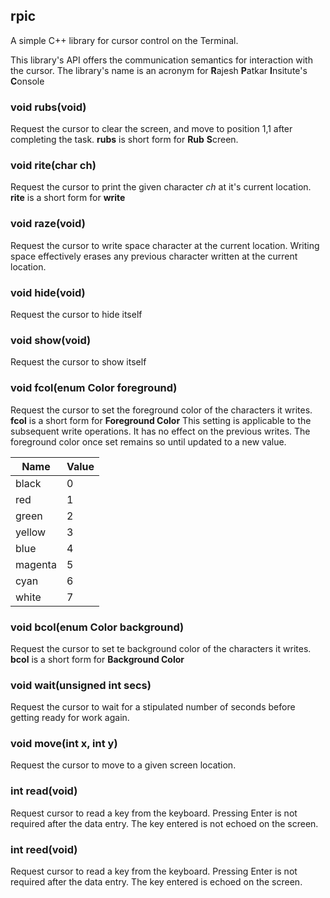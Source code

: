 ## rpic

A simple C++ library for cursor control on the Terminal.

  This library's API offers the communication semantics for interaction with the cursor. The library's name is an acronym for
  **R**ajesh **P**atkar **I**nsitute's **C**onsole

### void rubs(void)

  Request the cursor to clear the screen, and move to position 1,1 after completing the task.
  **rubs** is short form for **Rub** **S**creen.

### void rite(char ch)

  Request the cursor to print the given character *ch* at it's current location.
  **rite** is a short form for **write**

### void raze(void)

   Request the cursor to write space character at the current location.
   Writing space effectively erases any previous character written at the current location.

### void hide(void)

   Request the cursor to hide itself

### void show(void)

  Request the cursor to show itself

### void fcol(enum Color foreground)

  Request the cursor to set the foreground color of the characters it writes.
  **fcol** is a short form for **Foreground Color**
  This setting is applicable to the subsequent write operations. It has no effect on the previous writes.
  The foreground color once set remains so until updated to a new value.

  | Name   | Value |
  |--------|-------|
  |black   |0      |
  |red     |1     |
  |green   |2      |
  |yellow  |3      |
  |blue    |4      |
  |magenta |5      |
  |cyan    |6      |
  |white   |7      |

### void bcol(enum Color background)

   Request the cursor to set te background color of the characters it writes.
    **bcol** is a short form for **Background Color**

### void wait(unsigned int secs)

   Request the cursor to wait for a stipulated number of seconds before getting ready for work again.

### void move(int x, int y)

   Request the cursor to move to a given screen location.

### int read(void)

   Request cursor to read a key from the keyboard.
   Pressing Enter is not required after the data entry.
   The key entered is not echoed on the screen.

### int reed(void)

   Request cursor to read a key from the keyboard.
   Pressing Enter is not required after the data entry.
   The key entered is echoed on the screen.
